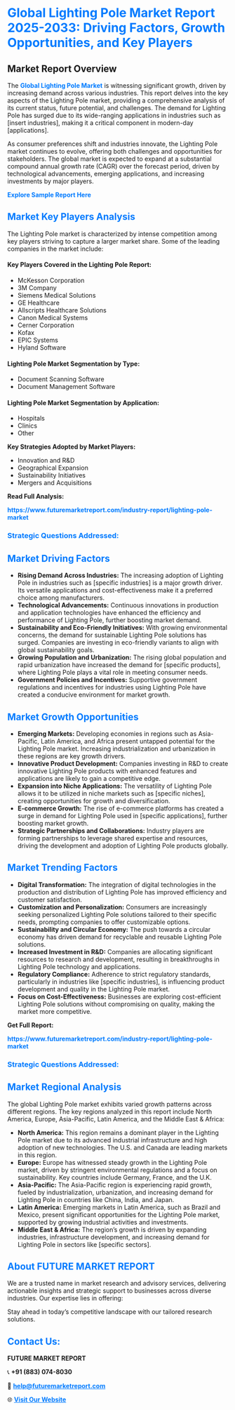 <h1 style="color: #007BFF;">Global Lighting Pole Market Report 2025-2033: Driving Factors, Growth Opportunities, and Key Players</h1>

<section id="overview">
<h2>Market Report Overview</h2>
<p>The <a href="https://www.futuremarketreport.com/industry-report/lighting-pole-market" style="color: #007BFF; text-decoration: none;"><strong>Global Lighting Pole Market</strong></a> is witnessing significant growth, driven by increasing demand across various industries. This report delves into the key aspects of the Lighting Pole market, providing a comprehensive analysis of its current status, future potential, and challenges. The demand for Lighting Pole has surged due to its wide-ranging applications in industries such as [insert industries], making it a critical component in modern-day [applications].</p>
<p>As consumer preferences shift and industries innovate, the Lighting Pole market continues to evolve, offering both challenges and opportunities for stakeholders. The global market is expected to expand at a substantial compound annual growth rate (CAGR) over the forecast period, driven by technological advancements, emerging applications, and increasing investments by major players.</p>
</section>

<section id="overview">
<p><a href="https://www.futuremarketreport.com/request-sample/reportId=32548" style="color: #007BFF; text-decoration: none;"><strong>Explore Sample Report Here</strong></a></p>
</section>

<section id="key-players">
<h2 style="color: #007BFF;">Market Key Players Analysis</h2>
<p>The Lighting Pole market is characterized by intense competition among key players striving to capture a larger market share. Some of the leading companies in the market include:</p>
<h4>Key Players Covered in the Lighting Pole Report:</h4>
<ul><li>McKesson Corporation</li><li>3M Company</li><li>Siemens Medical Solutions</li><li>GE Healthcare</li><li>Allscripts Healthcare Solutions</li><li>Canon Medical Systems</li><li>Cerner Corporation</li><li>Kofax</li><li>EPIC Systems</li><li>Hyland Software</li></ul>
<h4>Lighting Pole Market Segmentation by Type:</h4>
<ul><li>Document Scanning Software</li><li>Document Management Software</li></ul>

<h4>Lighting Pole Market Segmentation by Application:</h4>
<ul><li>Hospitals</li><li>Clinics</li><li>Other</li></ul>
<p><strong>Key Strategies Adopted by Market Players:</strong></p>
<ul>
<li>Innovation and R&D</li>
<li>Geographical Expansion</li>
<li>Sustainability Initiatives</li>
<li>Mergers and Acquisitions</li>
</ul>
</section>

<section>
<p><strong>Read Full Analysis: </strong></p><a href="https://www.futuremarketreport.com/industry-report/lighting-pole-market" style="color: #007BFF; text-decoration: none;"><strong>https://www.futuremarketreport.com/industry-report/lighting-pole-market</strong></a>
<h3 style="color: #007BFF;">Strategic Questions Addressed:</h3>
</section>

<section id="driving-factors">
<h2 style="color: #007BFF;">Market Driving Factors</h2>
<ul>
<li><strong>Rising Demand Across Industries:</strong> The increasing adoption of Lighting Pole in industries such as [specific industries] is a major growth driver. Its versatile applications and cost-effectiveness make it a preferred choice among manufacturers.</li>
<li><strong>Technological Advancements:</strong> Continuous innovations in production and application technologies have enhanced the efficiency and performance of Lighting Pole, further boosting market demand.</li>
<li><strong>Sustainability and Eco-Friendly Initiatives:</strong> With growing environmental concerns, the demand for sustainable Lighting Pole solutions has surged. Companies are investing in eco-friendly variants to align with global sustainability goals.</li>
<li><strong>Growing Population and Urbanization:</strong> The rising global population and rapid urbanization have increased the demand for [specific products], where Lighting Pole plays a vital role in meeting consumer needs.</li>
<li><strong>Government Policies and Incentives:</strong> Supportive government regulations and incentives for industries using Lighting Pole have created a conducive environment for market growth.</li>
</ul>
</section>

<section id="growth-opportunities">
<h2 style="color: #007BFF;">Market Growth Opportunities</h2>
<ul>
<li><strong>Emerging Markets:</strong> Developing economies in regions such as Asia-Pacific, Latin America, and Africa present untapped potential for the Lighting Pole market. Increasing industrialization and urbanization in these regions are key growth drivers.</li>
<li><strong>Innovative Product Development:</strong> Companies investing in R&D to create innovative Lighting Pole products with enhanced features and applications are likely to gain a competitive edge.</li>
<li><strong>Expansion into Niche Applications:</strong> The versatility of Lighting Pole allows it to be utilized in niche markets such as [specific niches], creating opportunities for growth and diversification.</li>
<li><strong>E-commerce Growth:</strong> The rise of e-commerce platforms has created a surge in demand for Lighting Pole used in [specific applications], further boosting market growth.</li>
<li><strong>Strategic Partnerships and Collaborations:</strong> Industry players are forming partnerships to leverage shared expertise and resources, driving the development and adoption of Lighting Pole products globally.</li>
</ul>
</section>

<section id="trending-factors">
<h2 style="color: #007BFF;">Market Trending Factors</h2>
<ul>
<li><strong>Digital Transformation:</strong> The integration of digital technologies in the production and distribution of Lighting Pole has improved efficiency and customer satisfaction.</li>
<li><strong>Customization and Personalization:</strong> Consumers are increasingly seeking personalized Lighting Pole solutions tailored to their specific needs, prompting companies to offer customizable options.</li>
<li><strong>Sustainability and Circular Economy:</strong> The push towards a circular economy has driven demand for recyclable and reusable Lighting Pole solutions.</li>
<li><strong>Increased Investment in R&D:</strong> Companies are allocating significant resources to research and development, resulting in breakthroughs in Lighting Pole technology and applications.</li>
<li><strong>Regulatory Compliance:</strong> Adherence to strict regulatory standards, particularly in industries like [specific industries], is influencing product development and quality in the Lighting Pole market.</li>
<li><strong>Focus on Cost-Effectiveness:</strong> Businesses are exploring cost-efficient Lighting Pole solutions without compromising on quality, making the market more competitive.</li>
</ul>
</section>

<section>
<p><strong>Get Full Report: </strong></p><a href="https://www.futuremarketreport.com/industry-report/lighting-pole-market" style="color: #007BFF; text-decoration: none;"><strong>https://www.futuremarketreport.com/industry-report/lighting-pole-market</strong></a>
<h3 style="color: #007BFF;">Strategic Questions Addressed:</h3>
</section>


<section id="regional-analysis">
<h2 style="color: #007BFF;">Market Regional Analysis</h2>
<p>The global Lighting Pole market exhibits varied growth patterns across different regions. The key regions analyzed in this report include North America, Europe, Asia-Pacific, Latin America, and the Middle East & Africa:</p>
<ul>
<li><strong>North America:</strong> This region remains a dominant player in the Lighting Pole market due to its advanced industrial infrastructure and high adoption of new technologies. The U.S. and Canada are leading markets in this region.</li>
<li><strong>Europe:</strong> Europe has witnessed steady growth in the Lighting Pole market, driven by stringent environmental regulations and a focus on sustainability. Key countries include Germany, France, and the U.K.</li>
<li><strong>Asia-Pacific:</strong> The Asia-Pacific region is experiencing rapid growth, fueled by industrialization, urbanization, and increasing demand for Lighting Pole in countries like China, India, and Japan.</li>
<li><strong>Latin America:</strong> Emerging markets in Latin America, such as Brazil and Mexico, present significant opportunities for the Lighting Pole market, supported by growing industrial activities and investments.</li>
<li><strong>Middle East & Africa:</strong> The region’s growth is driven by expanding industries, infrastructure development, and increasing demand for Lighting Pole in sectors like [specific sectors].</li>
</ul>
</section>

<footer>
<h2 style="color: #007BFF;">About FUTURE MARKET REPORT</h2>
<p>We are a trusted name in market research and advisory services, delivering actionable insights and strategic support to businesses across diverse industries. Our expertise lies in offering:</p>

<p>Stay ahead in today’s competitive landscape with our tailored research solutions.</p>

<h2 style="color: #007BFF;">Contact Us:</h2>
<p><strong>FUTURE MARKET REPORT</strong></p>
<p>📞 <strong>+91 (883) 074-8030</strong></p>
<p>📧 <strong><a href="mailto:help@futuremarketreport.com" style="color: #007BFF;">help@futuremarketreport.com</a></strong></p>
<p>🌐 <strong><a href="https://www.futuremarketreport.com/" style="color: #007BFF;">Visit Our Website</a></strong></p>
</footer>